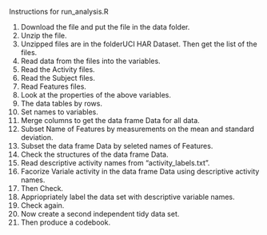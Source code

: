 
Instructions for run_analysis.R


1. Download the file and put the file in the data folder.  
2. Unzip the file.  
3. Unzipped files are in the folderUCI HAR Dataset. Then get the list of the files.  
4. Read data from the files into the variables.  
5. Read the Activity files.  
6. Read the Subject files.  
7. Read Features files.  
8. Look at the properties of the above variables.  
9. The data tables by rows.  
10. Set names to variables.  
11. Merge columns to get the data frame Data for all data.  
12. Subset Name of Features by measurements on the mean and standard deviation.
13. Subset the data frame Data by seleted names of Features.  
14. Check the structures of the data frame Data.  
15. Read descriptive activity names from “activity_labels.txt”.
16. Facorize Variale activity in the data frame Data using descriptive activity names.  
17. Then Check.  
18. Appriopriately label the data set with descriptive variable names.  
19. Check again.
20. Now create a second independent tidy data set.  
21. Then produce a codebook.


